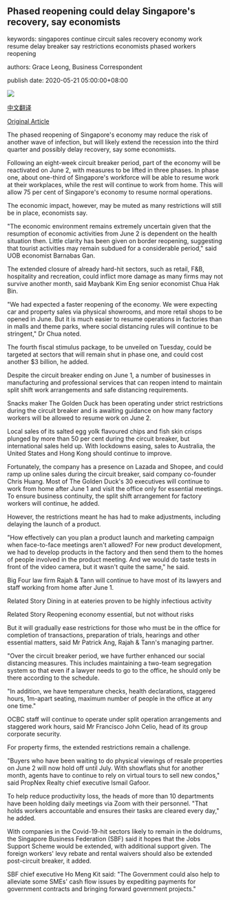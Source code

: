 ## Phased reopening could delay Singapore's recovery, say economists

keywords: singapores continue circuit sales recovery economy work resume delay breaker say restrictions economists phased workers reopening

authors: Grace Leong, Business Correspondent

publish date: 2020-05-21 05:00:00+08:00

![](https://www.straitstimes.com/sites/default/files/styles/x_large/public/articles/2020/05/21/st_20200521_glwork21_5680951.jpg?itok=aIL0_xFI)

[中文翻译](Phased%20reopening%20could%20delay%20Singapore%27s%20recovery%2C%20say%20economists_zh.md)

[Original Article](https://www.straitstimes.com/business/phased-reopening-could-delay-recovery-say-economists)

The phased reopening of Singapore's economy may reduce the risk of another wave of infection, but will likely extend the recession into the third quarter and possibly delay recovery, say some economists.

Following an eight-week circuit breaker period, part of the economy will be reactivated on June 2, with measures to be lifted in three phases. In phase one, about one-third of Singapore's workforce will be able to resume work at their workplaces, while the rest will continue to work from home. This will allow 75 per cent of Singapore's economy to resume normal operations.

The economic impact, however, may be muted as many restrictions will still be in place, economists say.

"The economic environment remains extremely uncertain given that the resumption of economic activities from June 2 is dependent on the health situation then. Little clarity has been given on border reopening, suggesting that tourist activities may remain subdued for a considerable period," said UOB economist Barnabas Gan.

The extended closure of already hard-hit sectors, such as retail, F&B, hospitality and recreation, could inflict more damage as many firms may not survive another month, said Maybank Kim Eng senior economist Chua Hak Bin.

"We had expected a faster reopening of the economy. We were expecting car and property sales via physical showrooms, and more retail shops to be opened in June. But it is much easier to resume operations in factories than in malls and theme parks, where social distancing rules will continue to be stringent," Dr Chua noted.

The fourth fiscal stimulus package, to be unveiled on Tuesday, could be targeted at sectors that will remain shut in phase one, and could cost another $3 billion, he added.

Despite the circuit breaker ending on June 1, a number of businesses in manufacturing and professional services that can reopen intend to maintain split shift work arrangements and safe distancing requirements.

Snacks maker The Golden Duck has been operating under strict restrictions during the circuit breaker and is awaiting guidance on how many factory workers will be allowed to resume work on June 2.

Local sales of its salted egg yolk flavoured chips and fish skin crisps plunged by more than 50 per cent during the circuit breaker, but international sales held up. With lockdowns easing, sales to Australia, the United States and Hong Kong should continue to improve.

Fortunately, the company has a presence on Lazada and Shopee, and could ramp up online sales during the circuit breaker, said company co-founder Chris Huang. Most of The Golden Duck's 30 executives will continue to work from home after June 1 and visit the office only for essential meetings. To ensure business continuity, the split shift arrangement for factory workers will continue, he added.

However, the restrictions meant he has had to make adjustments, including delaying the launch of a product.

"How effectively can you plan a product launch and marketing campaign when face-to-face meetings aren't allowed? For new product development, we had to develop products in the factory and then send them to the homes of people involved in the product meeting. And we would do taste tests in front of the video camera, but it wasn't quite the same," he said.

Big Four law firm Rajah & Tann will continue to have most of its lawyers and staff working from home after June 1.

Related Story Dining in at eateries proven to be highly infectious activity

Related Story Reopening economy essential, but not without risks

But it will gradually ease restrictions for those who must be in the office for completion of transactions, preparation of trials, hearings and other essential matters, said Mr Patrick Ang, Rajah & Tann's managing partner.

"Over the circuit breaker period, we have further enhanced our social distancing measures. This includes maintaining a two-team segregation system so that even if a lawyer needs to go to the office, he should only be there according to the schedule.

"In addition, we have temperature checks, health declarations, staggered hours, 1m-apart seating, maximum number of people in the office at any one time."

OCBC staff will continue to operate under split operation arrangements and staggered work hours, said Mr Francisco John Celio, head of its group corporate security.

For property firms, the extended restrictions remain a challenge.

"Buyers who have been waiting to do physical viewings of resale properties on June 2 will now hold off until July. With showflats shut for another month, agents have to continue to rely on virtual tours to sell new condos," said PropNex Realty chief executive Ismail Gafoor.

To help reduce productivity loss, the heads of more than 10 departments have been holding daily meetings via Zoom with their personnel. "That holds workers accountable and ensures their tasks are cleared every day," he added.

With companies in the Covid-19-hit sectors likely to remain in the doldrums, the Singapore Business Federation (SBF) said it hopes that the Jobs Support Scheme would be extended, with additional support given. The foreign workers' levy rebate and rental waivers should also be extended post-circuit breaker, it added.

SBF chief executive Ho Meng Kit said: "The Government could also help to alleviate some SMEs' cash flow issues by expediting payments for government contracts and bringing forward government projects."